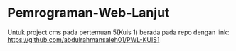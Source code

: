 # Pemrograman-Web-Lanjut

Untuk project cms pada pertemuan 5(Kuis 1) berada pada repo dengan link:
https://github.com/abdulrahmansaleh01/PWL-KUIS1